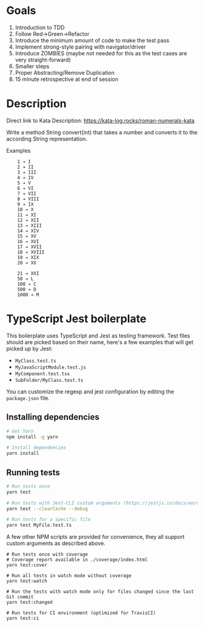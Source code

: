 # Goals
1. Introduction to TDD
2. Follow Red->Green->Refactor
3. Introduce the minimum amount of code to make the test pass
3. Implement strong-style pairing with navigator/driver
4. Introduce ZOMBIES (maybe not needed for this as the test cases are very straight-forward)
5. Smaller steps
6. Proper Abstracting/Remove Duplication
7. 15 minute retrospective at end of session 

# Description

Direct link to Kata Description: https://kata-log.rocks/roman-numerals-kata

Write a method String convert(int) that takes a number and converts it to the according String representation.

Examples
```
    1 ➔ I
    2 ➔ II
    3 ➔ III
    4 ➔ IV
    5 ➔ V
    6 ➔ VI
    7 ➔ VII
    8 ➔ VIII
    9 ➔ IX
    10 ➔ X
    11 ➔ XI
    12 ➔ XII
    13 ➔ XIII
    14 ➔ XIV
    15 ➔ XV
    16 ➔ XVI
    17 ➔ XVII
    18 ➔ XVIII
    19 ➔ XIX
    20 ➔ XX
    
    21 ➔ XXI
    50 ➔ L
    100 ➔ C
    500 ➔ D
    1000 ➔ M
```

# TypeScript Jest boilerplate

This boilerplate uses TypeScript and Jest as testing framework.
Test files should are picked based on their name, here's a few examples that will get picked up by Jest:

- `MyClass.test.ts`
- `MyJavaScriptModule.test.js`
- `MyComponent.test.tsx`
- `SubFolder/MyClass.test.ts`

You can customize the regexp and jest configuration by editing the `package.json` file.

## Installing dependencies

```bash
# Get Yarn
npm install -g yarn

# Install dependencies
yarn install
```

## Running tests

```bash
# Run tests once
yarn test

# Run tests with Jest-CLI custom arguments (https://jestjs.io/docs/en/cli.html)
yarn test --clearCache --debug

# Run tests for a specific file
yarn test MyFile.test.ts
```

A few other NPM scripts are provided for convenience, they all support custom arguments as described above.

```
# Run tests once with coverage
# Coverage report available in ./coverage/index.html
yarn test:cover

# Run all tests in watch mode without coverage
yarn test:watch

# Run the tests with watch mode only for files changed since the last Git commit
yarn test:changed

# Run tests for CI environment (optimized for TravisCI)
yarn test:ci
```